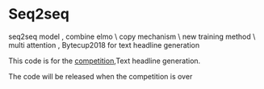 # Seq2seq
seq2seq model ,  combine elmo \ copy mechanism \ new training method \ multi attention , Bytecup2018 for text headline generation

This code is for the [competition](https://biendata.com/competition/bytecup2018/),Text headline generation.</br>

The code will be released when the competition is over
